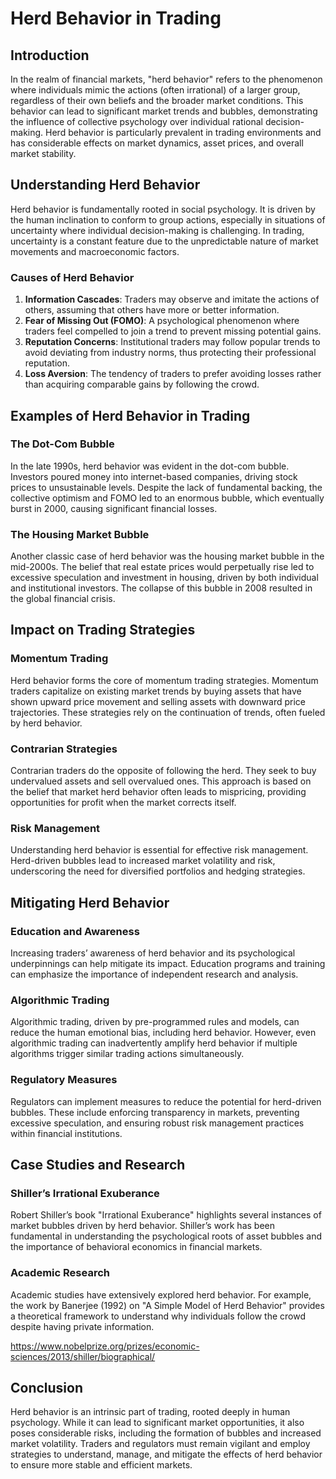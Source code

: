 # Herd Behavior in Trading

## Introduction

In the realm of financial markets, "herd behavior" refers to the phenomenon where individuals mimic the actions (often irrational) of a larger group, regardless of their own beliefs and the broader market conditions. This behavior can lead to significant market trends and bubbles, demonstrating the influence of collective psychology over individual rational decision-making. Herd behavior is particularly prevalent in trading environments and has considerable effects on market dynamics, asset prices, and overall market stability.

## Understanding Herd Behavior

Herd behavior is fundamentally rooted in social psychology. It is driven by the human inclination to conform to group actions, especially in situations of uncertainty where individual decision-making is challenging. In trading, uncertainty is a constant feature due to the unpredictable nature of market movements and macroeconomic factors.

### Causes of Herd Behavior

1. **Information Cascades**: Traders may observe and imitate the actions of others, assuming that others have more or better information.
2. **Fear of Missing Out (FOMO)**: A psychological phenomenon where traders feel compelled to join a trend to prevent missing potential gains.
3. **Reputation Concerns**: Institutional traders may follow popular trends to avoid deviating from industry norms, thus protecting their professional reputation.
4. **Loss Aversion**: The tendency of traders to prefer avoiding losses rather than acquiring comparable gains by following the crowd.

## Examples of Herd Behavior in Trading

### The Dot-Com Bubble

In the late 1990s, herd behavior was evident in the dot-com bubble. Investors poured money into internet-based companies, driving stock prices to unsustainable levels. Despite the lack of fundamental backing, the collective optimism and FOMO led to an enormous bubble, which eventually burst in 2000, causing significant financial losses.

### The Housing Market Bubble

Another classic case of herd behavior was the housing market bubble in the mid-2000s. The belief that real estate prices would perpetually rise led to excessive speculation and investment in housing, driven by both individual and institutional investors. The collapse of this bubble in 2008 resulted in the global financial crisis.

## Impact on Trading Strategies

### Momentum Trading

Herd behavior forms the core of momentum trading strategies. Momentum traders capitalize on existing market trends by buying assets that have shown upward price movement and selling assets with downward price trajectories. These strategies rely on the continuation of trends, often fueled by herd behavior.

### Contrarian Strategies

Contrarian traders do the opposite of following the herd. They seek to buy undervalued assets and sell overvalued ones. This approach is based on the belief that market herd behavior often leads to mispricing, providing opportunities for profit when the market corrects itself.

### Risk Management

Understanding herd behavior is essential for effective risk management. Herd-driven bubbles lead to increased market volatility and risk, underscoring the need for diversified portfolios and hedging strategies.

## Mitigating Herd Behavior

### Education and Awareness

Increasing traders’ awareness of herd behavior and its psychological underpinnings can help mitigate its impact. Education programs and training can emphasize the importance of independent research and analysis.

### Algorithmic Trading

Algorithmic trading, driven by pre-programmed rules and models, can reduce the human emotional bias, including herd behavior. However, even algorithmic trading can inadvertently amplify herd behavior if multiple algorithms trigger similar trading actions simultaneously.

### Regulatory Measures

Regulators can implement measures to reduce the potential for herd-driven bubbles. These include enforcing transparency in markets, preventing excessive speculation, and ensuring robust risk management practices within financial institutions.

## Case Studies and Research

### Shiller’s Irrational Exuberance

Robert Shiller’s book "Irrational Exuberance" highlights several instances of market bubbles driven by herd behavior. Shiller’s work has been fundamental in understanding the psychological roots of asset bubbles and the importance of behavioral economics in financial markets.

### Academic Research

Academic studies have extensively explored herd behavior. For example, the work by Banerjee (1992) on "A Simple Model of Herd Behavior" provides a theoretical framework to understand why individuals follow the crowd despite having private information.

https://www.nobelprize.org/prizes/economic-sciences/2013/shiller/biographical/

## Conclusion

Herd behavior is an intrinsic part of trading, rooted deeply in human psychology. While it can lead to significant market opportunities, it also poses considerable risks, including the formation of bubbles and increased market volatility. Traders and regulators must remain vigilant and employ strategies to understand, manage, and mitigate the effects of herd behavior to ensure more stable and efficient markets.
